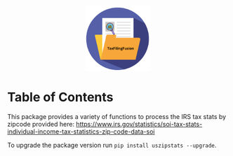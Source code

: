<div style="text-align: center;">
  <img src="https://raw.githubusercontent.com/vrathi101/uszipstats/main/TaxFilingFusion.png" alt="Project Logo" height="150" width="150" style="display: inline-block;">
</div>

# Table of Contents
This package provides a variety of functions to process the IRS tax stats by zipcode provided here: https://www.irs.gov/statistics/soi-tax-stats-individual-income-tax-statistics-zip-code-data-soi

To upgrade the package version run `pip install uszipstats --upgrade`.

